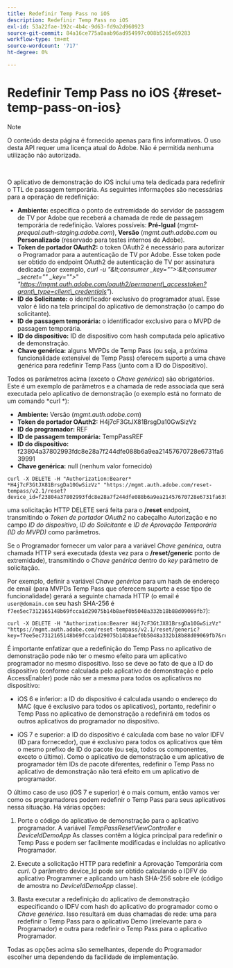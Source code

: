 ```yaml
---
title: Redefinir Temp Pass no iOS
description: Redefinir Temp Pass no iOS
exl-id: 53a22fae-192c-4b4c-9d63-fd9a2d960923
source-git-commit: 84a16ce775a0aab96ad954997c008b5265e69283
workflow-type: tm+mt
source-wordcount: '717'
ht-degree: 0%

---
```


# Redefinir Temp Pass no iOS {#reset-temp-pass-on-ios}

>[!NOTE]
>
>O conteúdo desta página é fornecido apenas para fins informativos. O uso desta API requer uma licença atual do Adobe. Não é permitida nenhuma utilização não autorizada.

</br>

O aplicativo de demonstração do iOS inclui uma tela dedicada para redefinir o TTL de passagem temporária. As seguintes informações são necessárias para a operação de redefinição:

- **Ambiente:** especifica o ponto de extremidade do servidor de passagem de TV por Adobe que receberá a chamada de rede de passagem temporária de redefinição. Valores possíveis: **Pré-Igual** (*mgmt-prequal.auth-staging.adobe.com*), **Versão** (*mgmt.auth.adobe.com* ou **Personalizado** (reservado para testes internos de Adobe).
- **Token de portador OAuth2:** o token OAuth2 é necessário para autorizar o Programador para a autenticação de TV por Adobe. Esse token pode ser obtido do endpoint OAuth2 de autenticação de TV por assinatura dedicada (por exemplo, *curl -u &quot;\&lt;consumer _key=&quot;&quot;>:\&lt;consumer _secret=&quot;&quot; _key=&quot;&quot;>*&quot; *&quot;https://mgmt.auth.adobe.com/oauth2/permanent\_accesstoken?grant\_type=client\_credentials&quot;*).
- **ID do Solicitante:** o identificador exclusivo do programador atual. Esse valor é lido na tela principal do aplicativo de demonstração (o campo do solicitante).
- **ID de passagem temporária:** o identificador exclusivo para o MVPD de passagem temporária.
- **ID do dispositivo:** ID de dispositivo com hash computada pelo aplicativo de demonstração.
- **Chave genérica:** alguns MVPDs de Temp Pass (ou seja, a próxima funcionalidade extensível de Temp Pass) oferecem suporte a uma chave genérica para redefinir Temp Pass (junto com a ID do Dispositivo).

Todos os parâmetros acima (exceto o *Chave genérica*) são obrigatórios. Este é um exemplo de parâmetros e a chamada de rede associada que será executada pelo aplicativo de demonstração (o exemplo está no formato de um comando *curl *):

- **Ambiente:** Versão (*mgmt.auth.adobe.com*)
- **Token de portador OAuth2:** H4j7cF3GtJX81BrsgDa10GwSizVz
- **ID do programador:** REF
- **ID de passagem temporária:** TempPassREF
- **ID do dispositivo:** f23804a37802993fdc8e28a7f244dfe088b6a9ea21457670728e6731fa639991
- **Chave genérica:** null (nenhum valor fornecido)

```curl
curl -X DELETE -H "Authorization:Bearer* *H4j7cF3GtJX81BrsgDa10GwSizVz" "https://mgmt.auth.adobe.com/reset-tempass/v2.1/reset?device_id=f23804a37802993fdc8e28a7f244dfe088b6a9ea21457670728e6731fa639991&requestor_id=REF&mvpd_id=TempPassREF"
```

uma solicitação HTTP DELETE será feita para o **/reset** endpoint, transmitindo o *Token de portador OAuth2* no cabeçalho Autorização e no campo *ID do dispositivo*, *ID do Solicitante* e *ID de Aprovação Temporária (ID do MVPD)* como parâmetros.

Se o Programador fornecer um valor para a variável *Chave genérica*, outra chamada HTTP será executada (desta vez para o **/reset/generic** ponto de extremidade), transmitindo o *Chave genérica* dentro do *key* parâmetro de solicitação.

Por exemplo, definir a variável *Chave genérica* para um hash de endereço de email (para MVPDs Temp Pass que oferecem suporte a esse tipo de funcionalidade) gerará a seguinte chamada HTTP (o email é `user@domain.com` seu hash SHA-256 é `f7ee5ec7312165148b69fcca1d29075b14b8aef0b5048a332b18b88d09069fb7`):

```curl
curl -X DELETE -H "Authorization:Bearer H4j7cF3GtJX81BrsgDa10GwSizVz"
"https://mgmt.auth.adobe.com/reset-tempass/v2.1/reset/generic?key=f7ee5ec7312165148b69fcca1d29075b14b8aef0b5048a332b18b88d09069fb7&requestor_id=REF&mvpd_id=TempPassREF"
```

É importante enfatizar que a redefinição do Temp Pass no aplicativo de demonstração pode não ter o mesmo efeito para um aplicativo programador no mesmo dispositivo. Isso se deve ao fato de que a ID do dispositivo (conforme calculada pelo aplicativo de demonstração e pelo AccessEnabler) pode não ser a mesma para todos os aplicativos no dispositivo:

- iOS 6 e inferior: a ID do dispositivo é calculada usando o endereço do MAC (que é exclusivo para todos os aplicativos), portanto, redefinir o Temp Pass no aplicativo de demonstração a redefinirá em todos os outros aplicativos do programador no dispositivo.

- iOS 7 e superior: a ID do dispositivo é calculada com base no valor IDFV (ID para fornecedor), que é exclusivo para todos os aplicativos que têm o mesmo prefixo de ID do pacote (ou seja, todos os componentes, exceto o último). Como o aplicativo de demonstração e um aplicativo de programador têm IDs de pacote diferentes, redefinir o Temp Pass no aplicativo de demonstração não terá efeito em um aplicativo de programador.

O último caso de uso (iOS 7 e superior) é o mais comum, então vamos ver como os programadores podem redefinir o Temp Pass para seus aplicativos nessa situação. Há várias opções:

1. Porte o código do aplicativo de demonstração para o aplicativo programador. A variável *TempPassResetViewController* e *DeviceIdDemoApp* As classes contêm a lógica principal para redefinir o Temp Pass e podem ser facilmente modificadas e incluídas no aplicativo Programador.

1. Execute a solicitação HTTP para redefinir a Aprovação Temporária com *curl*. O parâmetro device\_Id pode ser obtido calculando o IDFV do aplicativo Programmer e aplicando um hash SHA-256 sobre ele (código de amostra no *DeviceIdDemoApp* classe).

1. Basta executar a redefinição do aplicativo de demonstração especificando o IDFV com hash do aplicativo do programador como o *Chave genérica*. Isso resultará em duas chamadas de rede: uma para redefinir o Temp Pass para o aplicativo Demo (irrelevante para o Programador) e outra para redefinir o Temp Pass para o aplicativo Programador.

Todas as opções acima são semelhantes, depende do Programador escolher uma dependendo da facilidade de implementação.
